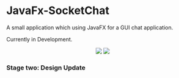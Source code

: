 # JavaFx-SocketChat

A small application which using JavaFX for a GUI chat application.

Currently in Development.
<p align="center">
<img src="http://i.imgur.com/h3W5LDy.png"/>
<img src="http://i.imgur.com/0AEBbmX.png"/>
</p>

<h3>Stage two: Design Update</h3>
<p align="center">
<img scr="http://i.imgur.com/0d46U4o.png"/>
</p>
